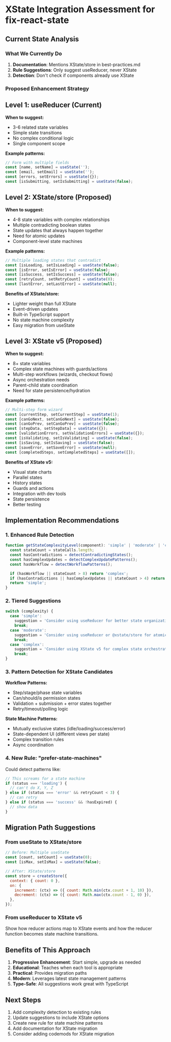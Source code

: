 # XState Integration Assessment for fix-react-state

## Current State Analysis

### What We Currently Do

1. **Documentation**: Mentions XState/store in best-practices.md
2. **Rule Suggestions**: Only suggest useReducer, never XState
3. **Detection**: Don't check if components already use XState

### Proposed Enhancement Strategy

## Level 1: useReducer (Current)

**When to suggest:**

- 3-6 related state variables
- Simple state transitions
- No complex conditional logic
- Single component scope

**Example patterns:**

```javascript
// Form with multiple fields
const [name, setName] = useState('');
const [email, setEmail] = useState('');
const [errors, setErrors] = useState({});
const [isSubmitting, setIsSubmitting] = useState(false);
```

## Level 2: XState/store (Proposed)

**When to suggest:**

- 4-8 state variables with complex relationships
- Multiple contradicting boolean states
- State updates that always happen together
- Need for atomic updates
- Component-level state machines

**Example patterns:**

```javascript
// Multiple loading states that contradict
const [isLoading, setIsLoading] = useState(false);
const [isError, setIsError] = useState(false);
const [isSuccess, setIsSuccess] = useState(false);
const [retryCount, setRetryCount] = useState(0);
const [lastError, setLastError] = useState(null);
```

**Benefits of XState/store:**

- Lighter weight than full XState
- Event-driven updates
- Built-in TypeScript support
- No state machine complexity
- Easy migration from useState

## Level 3: XState v5 (Proposed)

**When to suggest:**

- 8+ state variables
- Complex state machines with guards/actions
- Multi-step workflows (wizards, checkout flows)
- Async orchestration needs
- Parent-child state coordination
- Need for state persistence/hydration

**Example patterns:**

```javascript
// Multi-step form wizard
const [currentStep, setCurrentStep] = useState(1);
const [canGoNext, setCanGoNext] = useState(false);
const [canGoPrev, setCanGoPrev] = useState(false);
const [stepData, setStepData] = useState({});
const [validationErrors, setValidationErrors] = useState({});
const [isValidating, setIsValidating] = useState(false);
const [isSaving, setIsSaving] = useState(false);
const [saveError, setSaveError] = useState(null);
const [completedSteps, setCompletedSteps] = useState([]);
```

**Benefits of XState v5:**

- Visual state charts
- Parallel states
- History states
- Guards and actions
- Integration with dev tools
- State persistence
- Better testing

## Implementation Recommendations

### 1. Enhanced Rule Detection

```typescript
function getStateComplexityLevel(component): 'simple' | 'moderate' | 'complex' {
  const stateCount = stateCalls.length;
  const hasContradictions = detectContradictingStates();
  const hasComplexUpdates = detectComplexUpdatePatterns();
  const hasWorkflow = detectWorkflowPatterns();

  if (hasWorkflow || stateCount > 8) return 'complex';
  if (hasContradictions || hasComplexUpdates || stateCount > 4) return 'moderate';
  return 'simple';
}
```

### 2. Tiered Suggestions

```typescript
switch (complexity) {
  case 'simple':
    suggestion = 'Consider using useReducer for better state organization';
    break;
  case 'moderate':
    suggestion = 'Consider using useReducer or @xstate/store for atomic, event-driven updates';
    break;
  case 'complex':
    suggestion = 'Consider using XState v5 for complex state orchestration and visual modeling';
    break;
}
```

### 3. Pattern Detection for XState Candidates

**Workflow Patterns:**

- Step/stage/phase state variables
- Can/should/is permission states
- Validation + submission + error states together
- Retry/timeout/polling logic

**State Machine Patterns:**

- Mutually exclusive states (idle/loading/success/error)
- State-dependent UI (different views per state)
- Complex transition rules
- Async coordination

### 4. New Rule: "prefer-state-machines"

Could detect patterns like:

```javascript
// This screams for a state machine
if (status === 'loading') {
  // can't do X, Y, Z
} else if (status === 'error' && retryCount < 3) {
  // can retry
} else if (status === 'success' && !hasExpired) {
  // show data
}
```

## Migration Path Suggestions

### From useState to XState/store

```javascript
// Before: Multiple useState
const [count, setCount] = useState(0);
const [isMax, setIsMax] = useState(false);

// After: XState/store
const store = createStore({
  context: { count: 0 },
  on: {
    increment: (ctx) => ({ count: Math.min(ctx.count + 1, 10) }),
    decrement: (ctx) => ({ count: Math.max(ctx.count - 1, 0) }),
  },
});
```

### From useReducer to XState v5

Show how reducer actions map to XState events and how the reducer function becomes state machine transitions.

## Benefits of This Approach

1. **Progressive Enhancement**: Start simple, upgrade as needed
2. **Educational**: Teaches when each tool is appropriate
3. **Practical**: Provides migration paths
4. **Modern**: Leverages latest state management patterns
5. **Type-Safe**: All suggestions work great with TypeScript

## Next Steps

1. Add complexity detection to existing rules
2. Update suggestions to include XState options
3. Create new rule for state machine patterns
4. Add documentation for XState migration
5. Consider adding codemods for XState migration
